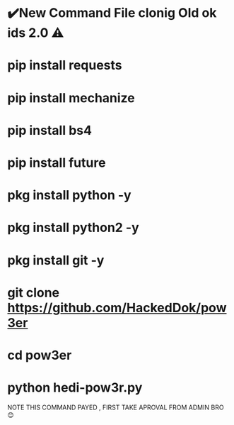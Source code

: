 # ✔️New Command File clonig Old ok ids 2.0 ⚠️

# pip install requests

# pip install mechanize

# pip install bs4

# pip install future

# pkg install python -y

# pkg install python2 -y

# pkg install git -y

# git clone https://github.com/HackedDok/pow3er

# cd pow3er

# python hedi-pow3r.py


NOTE THIS COMMAND PAYED , FIRST TAKE APROVAL FROM ADMIN BRO 😊 



